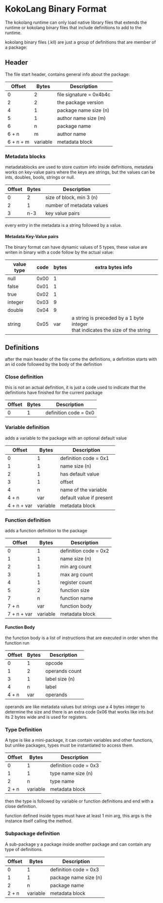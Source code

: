 # KokoLang Binary Format

The kokolang runtime can only load native library files that extends the runtime or kokolang binary files that include
definitions to add to the runtime.

kokolang binary files (.kll) are just a group of definitions that are member of a package:


## Header 
The file start header, contains general info about the package:

| Offset    | Bytes    | Description               |
|-----------|----------|---------------------------|
| 0         | 2        | file signature = 0x4b4c   |
| 2         | 2        | the package version       |
| 4         | 1        | package name size (n)     |
| 5         | 1        | author name size (m)      |
| 6         | n        | package name              |
| 6 + n     | m        | author name               |
| 6 + n + m | variable | metadata block            |

### Metadata blocks

metadatablocks are used to store custom info inside definitions, metadata works on key-value pairs where the keys are 
strings, but the values can be ints, doubles, bools, strings or null.

| Offset | Bytes | Description               |
|--------|-------|---------------------------|
| 0      | 2     | size of block, min 3  (n) |
| 2      | 1     | number of metadata values |
| 3      | n-3   | key value pairs           |

every entry in the metadata is a string followed by a value.

#### Metadata Key-Value pairs
The binary format can have dynamic values of 5 types, these value are writen in binary with a code follow by the actual
value:

| value type | code | bytes | extra bytes info                                                                    |
|------------|------|-------|-------------------------------------------------------------------------------------|
| null       | 0x00 | 1     |
| false      | 0x01 | 1     |
| true       | 0x02 | 1     |
| integer    | 0x03 | 9     |
| double     | 0x04 | 9     |
| string     | 0x05 | var   | a string is preceded by a 1 byte integer <br/>that indicates the size of the string |


## Definitions

after the main header of the file come the definitions, a definition starts with an id code followed by the body of 
the definition

### Close definition

this is not an actual definition, it is just a code used to indicate that the definitions have finished for the current
package

| Offset | Bytes | Description           |
|--------|-------|-----------------------|
| 0      | 1     | definition code = 0x0 |

### Variable definition

adds a variable to the package with an optional default value

| Offset      | Bytes    | Description              |
|-------------|----------|--------------------------|
| 0           | 1        | definition code = 0x1    |
| 1           | 1        | name size (n)            |
| 2           | 1        | has default value        |
| 3           | 1        | offset                   |
| 4           | n        | name of the variable     |
| 4 + n       | var      | default value if present |
| 4 + n + var | variable | metadata block           |

### Function definition

adds a function definition to the package

| Offset      | Bytes    | Description           |
|-------------|----------|-----------------------|
| 0           | 1        | definition code = 0x2 |
| 1           | 1        | name size (n)         |
| 2           | 1        | min arg count         |
| 3           | 1        | max arg count         |
| 4           | 1        | register count        |
| 5           | 2        | function size         |
| 7           | n        | function name         |
| 7 + n       | var      | function body         |
| 7 + n + var | variable | metadata block        |

#### Function Body

the function body is a list of instructions that are executed in order when the function run

| Offset | Bytes | Description    |
|--------|-------|----------------|
| 0      | 1     | opcode         |
| 1      | 2     | operands count |
| 3      | 1     | label size (n) |
| 4      | n     | label          |
| 4 + n  | var   | operands       |

operands are like metadata values but strings use a 4 bytes integer to determine the size and there is an extra 
code 0x06 that works like ints but its 2 bytes wide and is used for registers.

### Type Definition

A type is like a mini-package, it can contain variables and other functions, but unlike packages, types must be 
instantiated to access them.

| Offset | Bytes    | Description           |
|--------|----------|-----------------------|
| 0      | 1        | definition code = 0x3 |
| 1      | 1        | type name size (n)    |
| 2      | n        | type name             |
| 2 + n  | variable | metadata block        |

then the type is followed by variable or function definitions and end with a close definition.

function defined inside types must have at least 1 min arg, this args is the instance itself calling the method.

### Subpackage definition

A sub-package y a package inside another package and can contain any type of definitions.

| Offset | Bytes    | Description           |
|--------|----------|-----------------------|
| 0      | 1        | definition code = 0x3 |
| 1      | 1        | package name size (n) |
| 2      | n        | package name          |
| 2 + n  | variable | metadata block        |